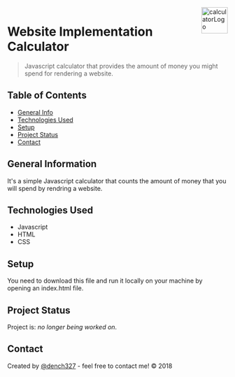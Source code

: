 <img src="https://i.pinimg.com/originals/43/28/c3/4328c30611e0c3a5556fa1d4cb35dae7.png" alt="calculatorLogo" title="calculatorLogo" align="right" height="60" />

# Website Implementation Calculator
> Javascript calculator that provides the amount of money you might spend for rendering a website.

## Table of Contents
* [General Info](#general-information)
* [Technologies Used](#technologies-used)
* [Setup](#setup)
* [Project Status](#project-status)
* [Contact](#contact)


## General Information
It's a simple Javascript calculator that counts the amount of money that you will spend by rendring a website.


## Technologies Used
- Javascript
- HTML
- CSS


## Setup
You need to download this file and run it locally on your machine by opening an index.html file.


## Project Status
Project is: _no longer being worked on_.


## Contact
Created by [@dench327](https://linkedin.com/in/https://www.linkedin.com/in/denis-semko-551b91191) - feel free to contact me!
© 2018

